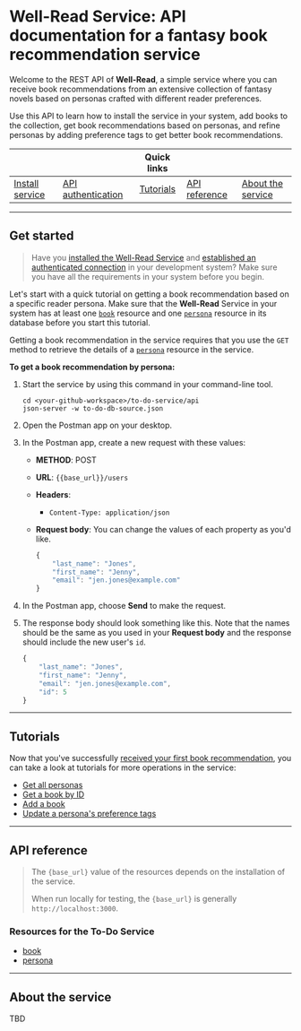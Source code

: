 # Well-Read Service: API documentation for a fantasy book recommendation service

Welcome to the REST API of **Well-Read**, a simple service where you can receive book recommendations from an extensive collection of fantasy novels based on personas crafted with different reader preferences.

Use this API to learn how to install the service in your system, add books to the collection, get book recommendations based on personas, and refine personas by adding preference tags to get better book recommendations.

|                                 |                                    |     **Quick links**     |                                 |                                         |
|---------------------------------|------------------------------------|:-----------------------:|---------------------------------|-----------------------------------------|
| [Install service](#get-started) | [API authentication](#get-started) | [Tutorials](#tutorials) | [API reference](#api-reference) | [About the service](#about-the-service) |

---

## Get started

> Have you [installed the Well-Read Service](placeholder.md) and [established an authenticated connection](placeholder.md) in your development system? Make sure you have all the requirements in your system before you begin.

Let's start with a quick tutorial on getting a book recommendation based on a specific reader persona. Make sure that the **Well-Read** Service in your system has at least one [`book`](api/book.md) resource and one [`persona`](api/persona.md) resource in its database before you start this tutorial.

Getting a book recommendation in the service requires that you use the `GET` method to retrieve the details of a [`persona`](api/persona.md) resource in the service.

**To get a book recommendation by persona:**

1. Start the service by using this command in your command-line tool.

    ```shell
    cd <your-github-workspace>/to-do-service/api
    json-server -w to-do-db-source.json
    ```

2. Open the Postman app on your desktop.
3. In the Postman app, create a new request with these values:
    * **METHOD**: POST
    * **URL**: `{{base_url}}/users`
    * **Headers**:
        * `Content-Type: application/json`
    * **Request body**:
        You can change the values of each property as you'd like.

        ```js
        {
            "last_name": "Jones",
            "first_name": "Jenny",
            "email": "jen.jones@example.com"
        }
        ```

4. In the Postman app, choose **Send** to make the request.
5. The response body should look something like this. Note that the names should be the same as you used in your **Request body** and the response should include the new user's `id`.

    ```js
    {
        "last_name": "Jones",
        "first_name": "Jenny",
        "email": "jen.jones@example.com",
        "id": 5
    }
    ```

---

## Tutorials

Now that you've successfully [received your first book recommendation](#get-started), you can take a look at tutorials for more operations in the service:

* [Get all personas](placeholder.md)
* [Get a book by ID](placeholder.md)
* [Add a book](placeholder.md)
* [Update a persona's preference tags](placeholder.md)

---

## API reference

> The `{base_url}` value of the resources depends on the installation of the service.
>
> When run locally for testing, the `{base_url}` is generally `http://localhost:3000`.

### Resources for the To-Do Service

* [book](api/book.md)
* [persona](api/persona.md)

---

## About the service

TBD
